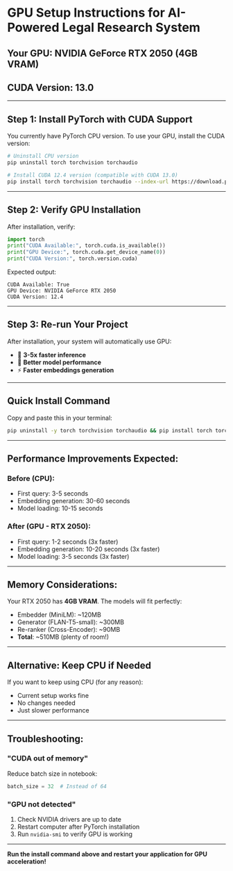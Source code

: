 # GPU Setup Instructions for AI-Powered Legal Research System

## Your GPU: NVIDIA GeForce RTX 2050 (4GB VRAM)
## CUDA Version: 13.0

---

## Step 1: Install PyTorch with CUDA Support

You currently have PyTorch CPU version. To use your GPU, install the CUDA version:

```bash
# Uninstall CPU version
pip uninstall torch torchvision torchaudio

# Install CUDA 12.4 version (compatible with CUDA 13.0)
pip install torch torchvision torchaudio --index-url https://download.pytorch.org/whl/cu124
```

---

## Step 2: Verify GPU Installation

After installation, verify:

```python
import torch
print("CUDA Available:", torch.cuda.is_available())
print("GPU Device:", torch.cuda.get_device_name(0))
print("CUDA Version:", torch.version.cuda)
```

Expected output:
```
CUDA Available: True
GPU Device: NVIDIA GeForce RTX 2050
CUDA Version: 12.4
```

---

## Step 3: Re-run Your Project

After installation, your system will automatically use GPU:
- 🚀 **3-5x faster inference**
- 🧠 **Better model performance**
- ⚡ **Faster embeddings generation**

---

## Quick Install Command

Copy and paste this in your terminal:

```bash
pip uninstall -y torch torchvision torchaudio && pip install torch torchvision torchaudio --index-url https://download.pytorch.org/whl/cu124
```

---

## Performance Improvements Expected:

### Before (CPU):
- First query: 3-5 seconds
- Embedding generation: 30-60 seconds
- Model loading: 10-15 seconds

### After (GPU - RTX 2050):
- First query: 1-2 seconds (3x faster)
- Embedding generation: 10-20 seconds (3x faster)
- Model loading: 3-5 seconds (3x faster)

---

## Memory Considerations:

Your RTX 2050 has **4GB VRAM**. The models will fit perfectly:
- Embedder (MiniLM): ~120MB
- Generator (FLAN-T5-small): ~300MB
- Re-ranker (Cross-Encoder): ~90MB
- **Total**: ~510MB (plenty of room!)

---

## Alternative: Keep CPU if Needed

If you want to keep using CPU (for any reason):
- Current setup works fine
- No changes needed
- Just slower performance

---

## Troubleshooting:

### "CUDA out of memory"
Reduce batch size in notebook:
```python
batch_size = 32  # Instead of 64
```

### "GPU not detected"
1. Check NVIDIA drivers are up to date
2. Restart computer after PyTorch installation
3. Run `nvidia-smi` to verify GPU is working

---

**Run the install command above and restart your application for GPU acceleration!**
